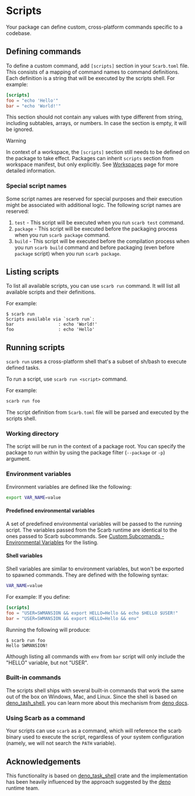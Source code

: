 # Scripts

Your package can define custom, cross-platform commands specific to a codebase.

## Defining commands

To define a custom command, add `[scripts]` section in your `Scarb.toml` file.
This consists of a mapping of command names to command definitions.
Each definition is a string that will be executed by the scripts shell.
For example:

```toml
[scripts]
foo = "echo 'Hello'"
bar = "echo 'World!'"
```

This section should not contain any values with type different from string, including subtables, arrays, or numbers.
In case the section is empty, it will be ignored.

> [!WARNING]
> In context of a workspace, the `[scripts]` section still needs to be defined on the package to take effect.
> Packages can inherit `scripts` section from workspace manifest, but only explicitly.
> See [Workspaces](./workspaces#scripts) page for more detailed information.

### Special script names

Some script names are reserved for special purposes and their execution might be associated with additional logic.
The following script names are reserved:

1. `test` - This script will be executed when you run `scarb test` command.
2. `package` - This script will be executed before the packaging process when you run `scarb package` command.
3. `build` - This script will be executed before the compilation process when you run `scarb build` command and before packaging (even before `package` script) when you run `scarb package`.

## Listing scripts

To list all available scripts, you can use `scarb run` command.
It will list all available scripts and their definitions.

For example:

```shell
$ scarb run
Scripts available via `scarb run`:
bar                 : echo 'World!'
foo                 : echo 'Hello'
```

## Running scripts

`scarb run` uses a cross-platform shell that's a subset of sh/bash to execute defined tasks.

To run a script, use `scarb run <script>` command.

For example:

```bash
scarb run foo
```

The script definition from `Scarb.toml` file will be parsed and executed by the scripts shell.

### Working directory

The script will be run in the context of a package root.
You can specify the package to run within by using the package filter (`--package` or `-p`) argument.

### Environment variables

Environment variables are defined like the following:

```bash
export VAR_NAME=value
```

#### Predefined environmental variables

A set of predefined environmental variables will be passed to the running script.
The variables passed from the Scarb runtime are identical to the ones passed to Scarb subcommands.
See [Custom Subcomands - Environmental Variables](../writing-extensions/subcommands#environment-variables) for the
listing.

#### Shell variables

Shell variables are similar to environment variables, but won't be exported to spawned commands.
They are defined with the following syntax:

```bash
VAR_NAME=value
```

For example:
If you define:

```toml
[scripts]
foo = "USER=SWMANSION && export HELLO=Hello && echo $HELLO $USER!"
bar = "USER=SWMANSION && export HELLO=Hello && env"
```

Running the following will produce:

```shell
$ scarb run foo
Hello SWMANSION!
```

Although listing all commands with `env` from `bar` script will only include the "HELLO" variable, but not "USER".

### Built-in commands

The scripts shell ships with several built-in commands that work the same out of the box on Windows, Mac, and Linux.
Since the shell is based on [deno_tash_shell](https://crates.io/crates/deno_task_shell), you can learn more about this
mechanism from [deno docs](https://deno.land/manual@v1.31.3/tools/task_runner#built-in-commands).

### Using Scarb as a command

Your scripts can use `scarb` as a command, which will reference the scarb binary used to execute the script,
regardless of your system configuration (namely, we will not search the `PATH` variable).

## Acknowledgements

This functionality is based on [deno_task_shell](https://crates.io/crates/deno_task_shell) crate and the implementation
has been heavily influenced by the approach suggested by the [deno](https://github.com/denoland/deno) runtime team.
